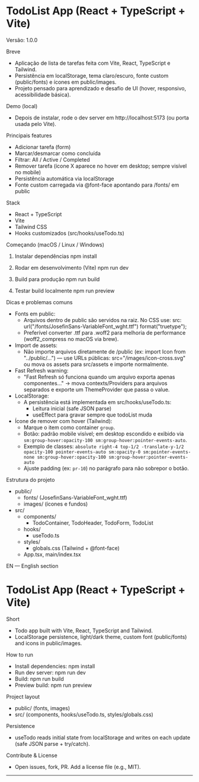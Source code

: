 # TodoList App (React + TypeScript + Vite)

Versão: 1.0.0

Breve
- Aplicação de lista de tarefas feita com Vite, React, TypeScript e Tailwind.
- Persistência em localStorage, tema claro/escuro, fonte custom (public/fonts) e ícones em public/images.
- Projeto pensado para aprendizado e desafio de UI (hover, responsivo, acessibilidade básica).

Demo (local)
- Depois de instalar, rode o dev server em http://localhost:5173 (ou porta usada pelo Vite).

Principais features
- Adicionar tarefa (form)
- Marcar/desmarcar como concluída
- Filtrar: All / Active / Completed
- Remover tarefa (ícone X aparece no hover em desktop; sempre visível no mobile)
- Persistência automática via localStorage
- Fonte custom carregada via @font-face apontando para /fonts/ em public

Stack
- React + TypeScript
- Vite
- Tailwind CSS
- Hooks customizados (src/hooks/useTodo.ts)

Começando (macOS / Linux / Windows)
1. Instalar dependências
   npm install

2. Rodar em desenvolvimento (Vite)
   npm run dev

3. Build para produção
   npm run build

4. Testar build localmente
   npm run preview

Dicas e problemas comuns
- Fonts em public:
  - Arquivos dentro de public são servidos na raiz. No CSS use: src: url("/fonts/JosefinSans-VariableFont_wght.ttf") format("truetype");
  - Preferível converter .ttf para .woff2 para melhoria de performance (woff2_compress no macOS via brew).
- Import de assets:
  - Não importe arquivos diretamente de /public (ex: import Icon from "../public/...") — use URLs públicas: src="/images/icon-cross.svg" ou mova os assets para src/assets e importe normalmente.
- Fast Refresh warning:
  - "Fast Refresh só funciona quando um arquivo exporta apenas componentes..." → mova contexts/Providers para arquivos separados e exporte um ThemeProvider que passa o value.
- LocalStorage:
  - A persistência está implementada em src/hooks/useTodo.ts:
    - Leitura inicial (safe JSON parse)
    - useEffect para gravar sempre que todoList muda
- Ícone de remover com hover (Tailwind):
  - Marque o item como container `group`.
  - Botão: padrão mobile visível; em desktop escondido e exibido via `sm:group-hover:opacity-100 sm:group-hover:pointer-events-auto`.
  - Exemplo de classes: `absolute right-4 top-1/2 -translate-y-1/2 opacity-100 pointer-events-auto sm:opacity-0 sm:pointer-events-none sm:group-hover:opacity-100 sm:group-hover:pointer-events-auto`
  - Ajuste padding (ex: `pr-10`) no parágrafo para não sobrepor o botão.

Estrutura do projeto
- public/
  - fonts/ (JosefinSans-VariableFont_wght.ttf)
  - images/ (ícones e fundos)
- src/
  - components/
    - TodoContainer, TodoHeader, TodoForm, TodoList
  - hooks/
    - useTodo.ts
  - styles/
    - globals.css (Tailwind + @font-face)
  - App.tsx, main/index.tsx


EN — English section
# TodoList App (React + TypeScript + Vite)

Short
- Todo app built with Vite, React, TypeScript and Tailwind.
- LocalStorage persistence, light/dark theme, custom font (public/fonts) and icons in public/images.

How to run
- Install dependencies:
  npm install
- Run dev server:
  npm run dev
- Build:
  npm run build
- Preview build:
  npm run preview

Project layout
- public/ (fonts, images)
- src/ (components, hooks/useTodo.ts, styles/globals.css)

Persistence
- useTodo reads initial state from localStorage and writes on each update (safe JSON parse + try/catch).

Contribute & License
- Open issues, fork, PR. Add a license file (e.g., MIT).

---
